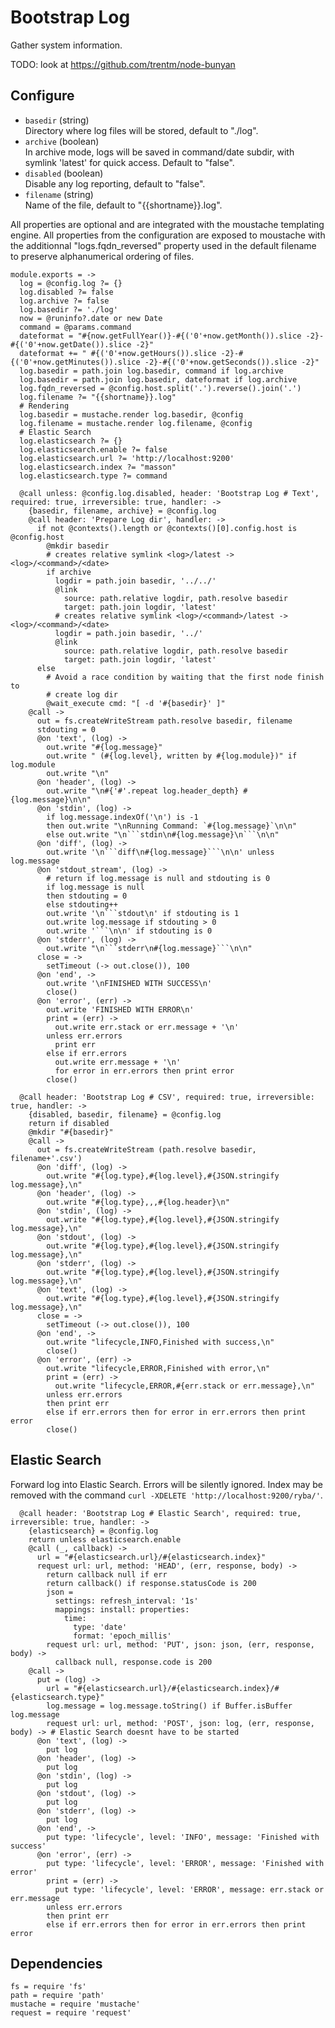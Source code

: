 
# Bootstrap Log

Gather system information.

TODO: look at https://github.com/trentm/node-bunyan

## Configure

*   `basedir` (string)   
    Directory where log files will be stored, default to "./log".   
*   `archive` (boolean)   
    In archive mode, logs will be saved in command/date subdir, with symlink
    'latest' for quick access. Default to "false".   
*   `disabled` (boolean)   
    Disable any log reporting, default to "false".   
*   `filename` (string)   
    Name of the file, default to "{{shortname}}.log".   

All properties are optional and are integrated with the moustache templating
engine. All properties from the configuration are exposed to moustache with the
additionnal "logs.fqdn_reversed" property used in the default filename to
preserve alphanumerical ordering of files.

    module.exports = ->
      log = @config.log ?= {}
      log.disabled ?= false
      log.archive ?= false
      log.basedir ?= './log'
      now = @runinfo?.date or new Date
      command = @params.command
      dateformat = "#{now.getFullYear()}-#{('0'+now.getMonth()).slice -2}-#{('0'+now.getDate()).slice -2}"
      dateformat += " #{('0'+now.getHours()).slice -2}-#{('0'+now.getMinutes()).slice -2}-#{('0'+now.getSeconds()).slice -2}"
      log.basedir = path.join log.basedir, command if log.archive
      log.basedir = path.join log.basedir, dateformat if log.archive
      log.fqdn_reversed = @config.host.split('.').reverse().join('.')
      log.filename ?= "{{shortname}}.log"
      # Rendering
      log.basedir = mustache.render log.basedir, @config
      log.filename = mustache.render log.filename, @config
      # Elastic Search
      log.elasticsearch ?= {}
      log.elasticsearch.enable ?= false
      log.elasticsearch.url ?= 'http://localhost:9200'
      log.elasticsearch.index ?= "masson"
      log.elasticsearch.type ?= command
      
      @call unless: @config.log.disabled, header: 'Bootstrap Log # Text', required: true, irreversible: true, handler: ->
        {basedir, filename, archive} = @config.log
        @call header: 'Prepare Log dir', handler: ->
          if not @contexts().length or @contexts()[0].config.host is @config.host
            @mkdir basedir
            # creates relative symlink <log>/latest -> <log>/<command>/<date>
            if archive
              logdir = path.join basedir, '../../'
              @link
                source: path.relative logdir, path.resolve basedir
                target: path.join logdir, 'latest'
              # creates relative symlink <log>/<command>/latest -> <log>/<command>/<date>
              logdir = path.join basedir, '../'
              @link
                source: path.relative logdir, path.resolve basedir
                target: path.join logdir, 'latest'
          else
            # Avoid a race condition by waiting that the first node finish to
            # create log dir
            @wait_execute cmd: "[ -d '#{basedir}' ]"
        @call ->
          out = fs.createWriteStream path.resolve basedir, filename
          stdouting = 0
          @on 'text', (log) ->
            out.write "#{log.message}"
            out.write " (#{log.level}, written by #{log.module})" if log.module
            out.write "\n"
          @on 'header', (log) ->
            out.write "\n#{'#'.repeat log.header_depth} #{log.message}\n\n"
          @on 'stdin', (log) ->
            if log.message.indexOf('\n') is -1
            then out.write "\nRunning Command: `#{log.message}`\n\n"
            else out.write "\n```stdin\n#{log.message}\n```\n\n"
          @on 'diff', (log) ->
            out.write '\n```diff\n#{log.message}```\n\n' unless log.message
          @on 'stdout_stream', (log) ->
            # return if log.message is null and stdouting is 0
            if log.message is null
            then stdouting = 0
            else stdouting++
            out.write '\n```stdout\n' if stdouting is 1
            out.write log.message if stdouting > 0
            out.write '```\n\n' if stdouting is 0
          @on 'stderr', (log) ->
            out.write "\n```stderr\n#{log.message}```\n\n"
          close = ->
            setTimeout (-> out.close()), 100
          @on 'end', ->
            out.write '\nFINISHED WITH SUCCESS\n'
            close()
          @on 'error', (err) ->
            out.write 'FINISHED WITH ERROR\n'
            print = (err) ->
              out.write err.stack or err.message + '\n'
            unless err.errors
              print err
            else if err.errors
              out.write err.message + '\n'
              for error in err.errors then print error
            close()

      @call header: 'Bootstrap Log # CSV', required: true, irreversible: true, handler: ->
        {disabled, basedir, filename} = @config.log
        return if disabled
        @mkdir "#{basedir}"
        @call ->
          out = fs.createWriteStream (path.resolve basedir, filename+'.csv')
          @on 'diff', (log) ->
            out.write "#{log.type},#{log.level},#{JSON.stringify log.message},\n"
          @on 'header', (log) ->
            out.write "#{log.type},,,#{log.header}\n"
          @on 'stdin', (log) ->
            out.write "#{log.type},#{log.level},#{JSON.stringify log.message},\n"
          @on 'stdout', (log) ->
            out.write "#{log.type},#{log.level},#{JSON.stringify log.message},\n"
          @on 'stderr', (log) ->
            out.write "#{log.type},#{log.level},#{JSON.stringify log.message},\n"
          @on 'text', (log) ->
            out.write "#{log.type},#{log.level},#{JSON.stringify log.message},\n"
          close = ->
            setTimeout (-> out.close()), 100
          @on 'end', ->
            out.write "lifecycle,INFO,Finished with success,\n"
            close()
          @on 'error', (err) ->
            out.write "lifecycle,ERROR,Finished with error,\n"
            print = (err) ->
              out.write "lifecycle,ERROR,#{err.stack or err.message},\n"
            unless err.errors
            then print err
            else if err.errors then for error in err.errors then print error
            close()

## Elastic Search

Forward log into Elastic Search. Errors will be silently ignored. Index may be
removed with the command `curl -XDELETE 'http://localhost:9200/ryba/'`.

      @call header: 'Bootstrap Log # Elastic Search', required: true, irreversible: true, handler: ->
        {elasticsearch} = @config.log
        return unless elasticsearch.enable
        @call (_, callback) ->
          url = "#{elasticsearch.url}/#{elasticsearch.index}"
          request url: url, method: 'HEAD', (err, response, body) ->
            return callback null if err
            return callback() if response.statusCode is 200
            json =
              settings: refresh_interval: '1s'
              mappings: install: properties:
                time:
                  type: 'date'
                  format: 'epoch_millis'
            request url: url, method: 'PUT', json: json, (err, response, body) ->
              callback null, response.code is 200
        @call ->
          put = (log) ->
            url = "#{elasticsearch.url}/#{elasticsearch.index}/#{elasticsearch.type}"
            log.message = log.message.toString() if Buffer.isBuffer log.message
            request url: url, method: 'POST', json: log, (err, response, body) -> # Elastic Search doesnt have to be started
          @on 'text', (log) ->
            put log
          @on 'header', (log) ->
            put log
          @on 'stdin', (log) ->
            put log
          @on 'stdout', (log) ->
            put log
          @on 'stderr', (log) ->
            put log
          @on 'end', ->
            put type: 'lifecycle', level: 'INFO', message: 'Finished with success'
          @on 'error', (err) ->
            put type: 'lifecycle', level: 'ERROR', message: 'Finished with error'
            print = (err) ->
              put type: 'lifecycle', level: 'ERROR', message: err.stack or err.message
            unless err.errors
            then print err
            else if err.errors then for error in err.errors then print error      

## Dependencies

    fs = require 'fs'
    path = require 'path'
    mustache = require 'mustache'
    request = require 'request'
